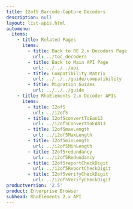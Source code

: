 ```yaml
---
title: I2of5 Barcode-Capture Decoders
description: null
layout: list-apis.html
automenu:
  items:
    - title: Related Pages
      items:
        - title: Back to RE 2.x Decoders Page
          url: ../toc_decoders
        - title: Back to Main API Page
          url: ../../../api
        - title: Compatibility Matrix
          url: ../../../guide/compatibility
        - title: Migration Guides
          url: ../../../guide
    - title: RhoElements 2.x Decoder APIs
      items:
        - title: I2of5
          url: ../i2of5
        - title: I2of5convertToEan13
          url: ../i2of5ConvertToEAN13
        - title: I2of5maxLength
          url: ../i2of5MaxLength
        - title: I2of5minLength
          url: ../i2of5MinLength
        - title: I2of5redundancy
          url: ../i2of5Redundancy
        - title: I2of5reportCheckDigit
          url: ../i2of5ReportCheckDigit
        - title: I2of5verifyCheckDigit
          url: ../i2of5VerifyCheckDigit
productversion: '2.5'
product: Enterprise Browser
subhead: RhoElements 2.x API
---
```




